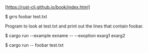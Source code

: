 [https://rust-cli.github.io/book/index.html]

$ grrs foobar test.txt

Program to look at test.txt and print out the lines that contain foobar.


$ cargo run --example exname -- --exoption exarg1 exarg2

$ cargo run -- foobar test.txt